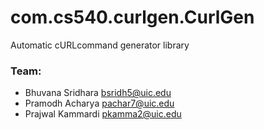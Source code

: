 # com.cs540.curlgen.CurlGen
Automatic cURLcommand generator library

### Team: 
* Bhuvana Sridhara bsridh5@uic.edu
* Pramodh Acharya pachar7@uic.edu
* Prajwal Kammardi pkamma2@uic.edu
